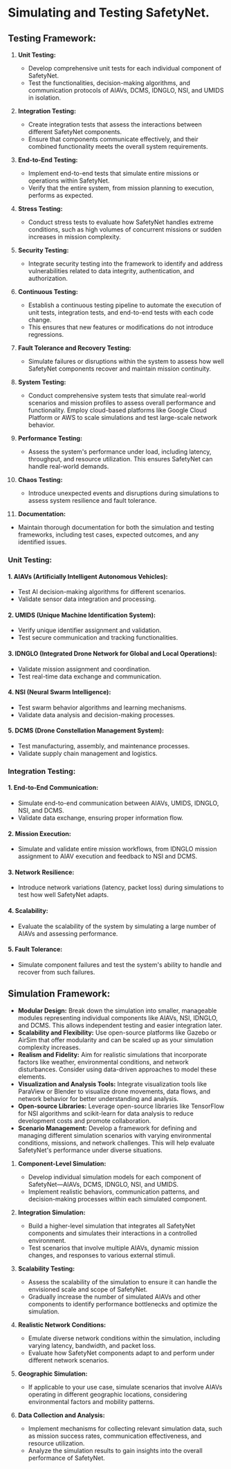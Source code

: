 # Simulating and Testing SafetyNet.

## Testing Framework:

1. **Unit Testing:**
   - Develop comprehensive unit tests for each individual component of SafetyNet.
   - Test the functionalities, decision-making algorithms, and communication protocols of AIAVs, DCMS, IDNGLO, NSI, and UMIDS in isolation.

2. **Integration Testing:**
   - Create integration tests that assess the interactions between different SafetyNet components.
   - Ensure that components communicate effectively, and their combined functionality meets the overall system requirements.

3. **End-to-End Testing:**
   - Implement end-to-end tests that simulate entire missions or operations within SafetyNet.
   - Verify that the entire system, from mission planning to execution, performs as expected.

4. **Stress Testing:**
   - Conduct stress tests to evaluate how SafetyNet handles extreme conditions, such as high volumes of concurrent missions or sudden increases in mission complexity.

5. **Security Testing:**
   - Integrate security testing into the framework to identify and address vulnerabilities related to data integrity, authentication, and authorization.

6. **Continuous Testing:**
   - Establish a continuous testing pipeline to automate the execution of unit tests, integration tests, and end-to-end tests with each code change.
   - This ensures that new features or modifications do not introduce regressions.

7. **Fault Tolerance and Recovery Testing:**
   - Simulate failures or disruptions within the system to assess how well SafetyNet components recover and maintain mission continuity.
   
8. **System Testing:**  
    - Conduct comprehensive system tests that simulate real-world scenarios and mission profiles to assess overall performance and functionality. Employ cloud-based platforms like Google Cloud Platform or AWS to scale simulations and test large-scale network behavior.

9. **Performance Testing:** 
    -  Assess the system's performance under load, including latency, throughput, and resource utilization. This ensures SafetyNet can handle real-world demands.

10. **Chaos Testing:**
    - Introduce unexpected events and disruptions during simulations to assess system resilience and fault tolerance.

11. **Documentation:**
   - Maintain thorough documentation for both the simulation and testing frameworks, including test cases, expected outcomes, and any identified issues.

### Unit Testing:

#### 1. **AIAVs (Artificially Intelligent Autonomous Vehicles):**
   - Test AI decision-making algorithms for different scenarios.
   - Validate sensor data integration and processing.

#### 2. **UMIDS (Unique Machine Identification System):**
   - Verify unique identifier assignment and validation.
   - Test secure communication and tracking functionalities.

#### 3. **IDNGLO (Integrated Drone Network for Global and Local Operations):**
   - Validate mission assignment and coordination.
   - Test real-time data exchange and communication.

#### 4. **NSI (Neural Swarm Intelligence):**
   - Test swarm behavior algorithms and learning mechanisms.
   - Validate data analysis and decision-making processes.

#### 5. **DCMS (Drone Constellation Management System):**
   - Test manufacturing, assembly, and maintenance processes.
   - Validate supply chain management and logistics.

### Integration Testing:

#### 1. **End-to-End Communication:**
   - Simulate end-to-end communication between AIAVs, UMIDS, IDNGLO, NSI, and DCMS.
   - Validate data exchange, ensuring proper information flow.

#### 2. **Mission Execution:**
   - Simulate and validate entire mission workflows, from IDNGLO mission assignment to AIAV execution and feedback to NSI and DCMS.

#### 3. **Network Resilience:**
   - Introduce network variations (latency, packet loss) during simulations to test how well SafetyNet adapts.

#### 4. **Scalability:**
   - Evaluate the scalability of the system by simulating a large number of AIAVs and assessing performance.

#### 5. **Fault Tolerance:**
   - Simulate component failures and test the system's ability to handle and recover from such failures.

## Simulation Framework:

-   **Modular Design:**  Break down the simulation into smaller, manageable modules representing individual components like AIAVs, NSI, IDNGLO, and DCMS. This allows independent testing and easier integration later.
-   **Scalability and Flexibility:**  Use open-source platforms like Gazebo or AirSim that offer modularity and can be scaled up as your simulation complexity increases.
-   **Realism and Fidelity:**  Aim for realistic simulations that incorporate factors like weather, environmental conditions, and network disturbances. Consider using data-driven approaches to model these elements.
-   **Visualization and Analysis Tools:**  Integrate visualization tools like ParaView or Blender to visualize drone movements, data flows, and network behavior for better understanding and analysis.
-   **Open-source Libraries:**  Leverage open-source libraries like TensorFlow for NSI algorithms and scikit-learn for data analysis to reduce development costs and promote collaboration.
-   **Scenario Management:**  Develop a framework for defining and managing different simulation scenarios with varying environmental conditions, missions, and network challenges. This will help evaluate SafetyNet's performance under diverse situations.

1. **Component-Level Simulation:**
   - Develop individual simulation models for each component of SafetyNet—AIAVs, DCMS, IDNGLO, NSI, and UMIDS.
   - Implement realistic behaviors, communication patterns, and decision-making processes within each simulated component.

2. **Integration Simulation:**
   - Build a higher-level simulation that integrates all SafetyNet components and simulates their interactions in a controlled environment.
   - Test scenarios that involve multiple AIAVs, dynamic mission changes, and responses to various external stimuli.

3. **Scalability Testing:**
   - Assess the scalability of the simulation to ensure it can handle the envisioned scale and scope of SafetyNet.
   - Gradually increase the number of simulated AIAVs and other components to identify performance bottlenecks and optimize the simulation.

4. **Realistic Network Conditions:**
   - Emulate diverse network conditions within the simulation, including varying latency, bandwidth, and packet loss.
   - Evaluate how SafetyNet components adapt to and perform under different network scenarios.

5. **Geographic Simulation:**
   - If applicable to your use case, simulate scenarios that involve AIAVs operating in different geographic locations, considering environmental factors and mobility patterns.

6. **Data Collection and Analysis:**
   - Implement mechanisms for collecting relevant simulation data, such as mission success rates, communication effectiveness, and resource utilization.
   - Analyze the simulation results to gain insights into the overall performance of SafetyNet.

